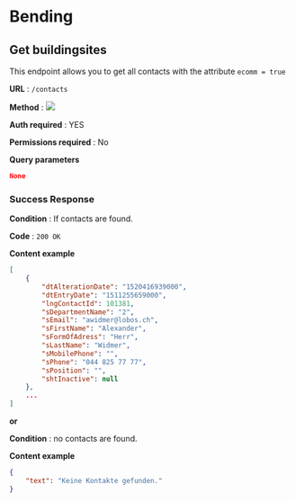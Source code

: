 # Bending

## Get buildingsites

This endpoint allows you to get all contacts with the attribute `ecomm = true`

**URL** : `/contacts`

**Method** : <img src="https://img.shields.io/badge/GET%20-%23323330.svg?&style=flat&color=green"/>

**Auth required** : YES

**Permissions required** : No

**Query parameters**

``` json
None
```

### Success Response

**Condition** : If contacts are found.

**Code** : `200 OK`

**Content example**

```json
[
    {
        "dtAlterationDate": "1520416939000",
        "dtEntryDate": "1511255659000",
        "lngContactId": 101381,
        "sDepartmentName": "2",
        "sEmail": "awidmer@lobos.ch",
        "sFirstName": "Alexander",
        "sFormOfAdress": "Herr",
        "sLastName": "Widmer",
        "sMobilePhone": "",
        "sPhone": "044 825 77 77",
        "sPosition": "",
        "shtInactive": null
    },
    ...
]
```

**or**

**Condition** : no contacts are found.

**Content example**

```json
{
    "text": "Keine Kontakte gefunden."
}
```

